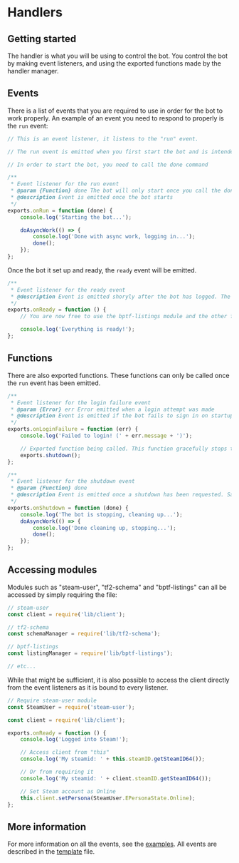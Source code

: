 # Handlers

## Getting started

The handler is what you will be using to control the bot. You control the bot by making event listeners, and using the exported functions made by the handler manager.

## Events

There is a list of events that you are required to use in order for the bot to work properly. An example of an event you need to respond to properly is the `run` event:

```js
// This is an event listener, it listens to the "run" event.

// The run event is emitted when you first start the bot and is intended to be used to set up functions / load data before starting the bot.

// In order to start the bot, you need to call the done command

/**
 * Event listener for the run event
 * @param {Function} done The bot will only start once you call the done function
 * @description Event is emitted once the bot starts
 */
exports.onRun = function (done) {
    console.log('Starting the bot...');

    doAsyncWork(() => {
        console.log('Done with async work, logging in...');
        done();
    });
};
```

Once the bot it set up and ready, the `ready` event will be emitted.

```js
/**
 * Event listener for the ready event
 * @description Event is emitted shoryly after the bot has logged. The bot will be signed in, and the bptf-listings module will be initialized once the event is emitted.
 */
exports.onReady = function () {
    // You are now free to use the bptf-listings module and the other features that the bot has to offer

    console.log('Everything is ready!');
};
```

## Functions

There are also exported functions. These functions can only be called once the `run` event has been emitted.

```js
/**
 * Event listener for the login failure event
 * @param {Error} err Error emitted when a login attempt was made
 * @description Event is emitted if the bot fails to sign in on startup, this error is caught and parsed as an argument to the listener.
 */
exports.onLoginFailure = function (err) {
    console.log('Failed to login! (' + err.message + ')');

    // Exported function being called. This function gracefully stops the bot
    exports.shutdown();
};

/**
 * Event listener for the shutdown event
 * @param {Function} done
 * @description Event is emitted once a shutdown has been requested. Same idea as the "ready" event, except after calling the done function the bot will stop and the process will be killed
 */
exports.onShutdown = function (done) {
    console.log('The bot is stopping, cleaning up...');
    doAsyncWork(() => {
        console.log('Done cleaning up, stopping...');
        done();
    });
};
```

## Accessing modules

Modules such as "steam-user", "tf2-schema" and "bptf-listings" can all be accessed by simply requiring the file:

```js
// steam-user
const client = require('lib/client');

// tf2-schema
const schemaManager = require('lib/tf2-schema');

// bptf-listings
const listingManager = require('lib/bptf-listings');

// etc...
```

While that might be sufficient, it is also possible to access the client directly from the event listeners as it is bound to every listener.

```js
// Require steam-user module
const SteamUser = require('steam-user');

const client = require('lib/client');

exports.onReady = function () {
    console.log('Logged into Steam!');

    // Access client from "this"
    console.log('My steamid: ' + this.steamID.getSteamID64());

    // Or from requiring it
    console.log('My steamid: ' + client.steamID.getSteamID64());

    // Set Steam account as Online
    this.client.setPersona(SteamUser.EPersonaState.Online);
};
```

## More information

For more information on all the events, see the [examples](https://github.com/Nicklason/tf2-automatic/tree/bot-framework/app/handler/examples). All events are described in the [template](https://github.com/Nicklason/tf2-automatic/blob/bot-framework/app/handler/examples/template.js) file.
